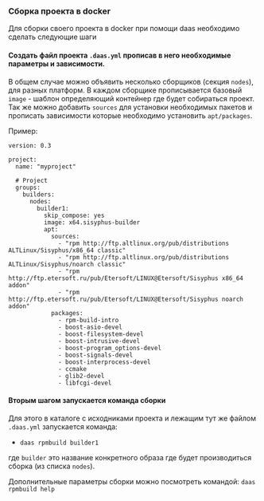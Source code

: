 ### Сборка проекта в docker
Для сборки своего проекта в docker при помощи daas необходимо сделать следующие шаги

#### Создать файл проекта `.daas.yml` прописав в него необходимые параметры и зависимости.
В общем случае можно объявить несколько сборщиков (секция `nodes`), для разных платформ. 
В каждом сборщике прописывается базовый `image` - шаблон определяющий контейнер где будет собираться проект.
Так же можно добавить `sources` для установки необходимых пакетов и прописать зависимости 
которые необходимо установить `apt/packages`.


Пример:

```
version: 0.3

project:
  name: "myproject"

  # Project
  groups:
    builders:
      nodes:
        builder1:
          skip_compose: yes
          image: x64.sisyphus-builder
          apt:
            sources:
              - "rpm http://ftp.altlinux.org/pub/distributions ALTLinux/Sisyphus/x86_64 classic"
              - "rpm http://ftp.altlinux.org/pub/distributions ALTLinux/Sisyphus/noarch classic"
              - "rpm http://ftp.etersoft.ru/pub/Etersoft/LINUX@Etersoft/Sisyphus x86_64 addon"
              - "rpm http://ftp.etersoft.ru/pub/Etersoft/LINUX@Etersoft/Sisyphus noarch addon"  
            packages:
              - rpm-build-intro
              - boost-asio-devel 
              - boost-filesystem-devel 
              - boost-intrusive-devel 
              - boost-program_options-devel 
              - boost-signals-devel 
              - boost-interprocess-devel
              - ccmake 
              - glib2-devel
              - libfcgi-devel
```

#### Вторым шагом запускается команда сборки
Для этого в каталоге с исходниками проекта и лежащим тут же файлом `.daas.yml`
запускается команда:

* `daas rpmbuild builder1`

где `builder` это название конкретного образа где будет производиться сборка (из списка `nodes`).

Дополнительные параметры сборки можно посмотреть командой:
```daas rpmbuild help```
